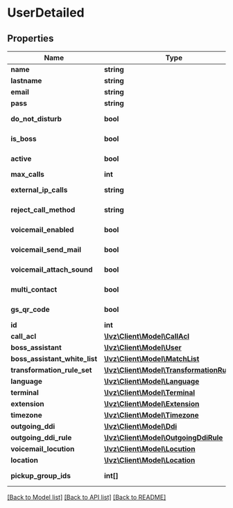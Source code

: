 # UserDetailed

## Properties
Name | Type | Description | Notes
------------ | ------------- | ------------- | -------------
**name** | **string** |  | 
**lastname** | **string** |  | 
**email** | **string** |  | [optional] 
**pass** | **string** |  | [optional] 
**do_not_disturb** | **bool** |  | [default to false]
**is_boss** | **bool** |  | [default to false]
**active** | **bool** |  | [default to false]
**max_calls** | **int** |  | 
**external_ip_calls** | **string** |  | [default to '0']
**reject_call_method** | **string** |  | [default to 'rfc']
**voicemail_enabled** | **bool** |  | [default to false]
**voicemail_send_mail** | **bool** |  | [default to false]
**voicemail_attach_sound** | **bool** |  | [default to false]
**multi_contact** | **bool** |  | [default to false]
**gs_qr_code** | **bool** |  | [default to false]
**id** | **int** |  | [optional] 
**call_acl** | [**\Ivz\Client\Model\CallAcl**](CallAcl.md) |  | [optional] 
**boss_assistant** | [**\Ivz\Client\Model\User**](User.md) |  | [optional] 
**boss_assistant_white_list** | [**\Ivz\Client\Model\MatchList**](MatchList.md) |  | [optional] 
**transformation_rule_set** | [**\Ivz\Client\Model\TransformationRuleSet**](TransformationRuleSet.md) |  | [optional] 
**language** | [**\Ivz\Client\Model\Language**](Language.md) |  | [optional] 
**terminal** | [**\Ivz\Client\Model\Terminal**](Terminal.md) |  | [optional] 
**extension** | [**\Ivz\Client\Model\Extension**](Extension.md) |  | [optional] 
**timezone** | [**\Ivz\Client\Model\Timezone**](Timezone.md) |  | [optional] 
**outgoing_ddi** | [**\Ivz\Client\Model\Ddi**](Ddi.md) |  | [optional] 
**outgoing_ddi_rule** | [**\Ivz\Client\Model\OutgoingDdiRule**](OutgoingDdiRule.md) |  | [optional] 
**voicemail_locution** | [**\Ivz\Client\Model\Locution**](Locution.md) |  | [optional] 
**location** | [**\Ivz\Client\Model\Location**](Location.md) |  | [optional] 
**pickup_group_ids** | **int[]** | Pickup group ids | [optional] 

[[Back to Model list]](../README.md#documentation-for-models) [[Back to API list]](../README.md#documentation-for-api-endpoints) [[Back to README]](../README.md)


